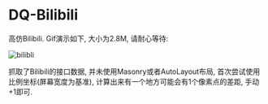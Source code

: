 # DQ-Bilibili
高仿Bilibili. Gif演示如下, 大小为2.8M, 请耐心等待:  

![bilibli](https://github.com/weifengdq/DQ-Bilibili/raw/master/DQ_Bilibili.gif)

抓取了Bilibili的接口数据, 并未使用Masonry或者AutoLayout布局, 首次尝试使用比例坐标(屏幕宽度为基准), 计算出来有一个地方可能会有1个像素点的差距, 手动+1即可. 